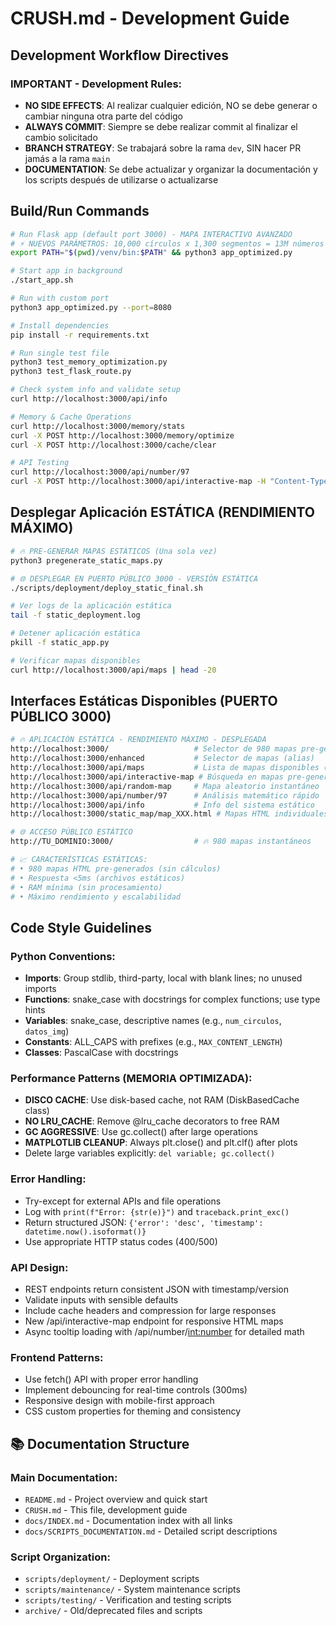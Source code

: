 # CRUSH.md - Development Guide

## Development Workflow Directives

### IMPORTANT - Development Rules:
- **NO SIDE EFFECTS**: Al realizar cualquier edición, NO se debe generar o cambiar ninguna otra parte del código
- **ALWAYS COMMIT**: Siempre se debe realizar commit al finalizar el cambio solicitado
- **BRANCH STRATEGY**: Se trabajará sobre la rama `dev`, SIN hacer PR jamás a la rama `main`
- **DOCUMENTATION**: Se debe actualizar y organizar la documentación y los scripts después de utilizarse o actualizarse

## Build/Run Commands
```bash
# Run Flask app (default port 3000) - MAPA INTERACTIVO AVANZADO
# ⚡ NUEVOS PARÁMETROS: 10,000 círculos x 1,300 segmentos = 13M números
export PATH="$(pwd)/venv/bin:$PATH" && python3 app_optimized.py

# Start app in background
./start_app.sh

# Run with custom port
python3 app_optimized.py --port=8080

# Install dependencies
pip install -r requirements.txt

# Run single test file
python3 test_memory_optimization.py
python3 test_flask_route.py

# Check system info and validate setup
curl http://localhost:3000/api/info

# Memory & Cache Operations
curl http://localhost:3000/memory/stats
curl -X POST http://localhost:3000/memory/optimize
curl -X POST http://localhost:3000/cache/clear

# API Testing
curl http://localhost:3000/api/number/97
curl -X POST http://localhost:3000/api/interactive-map -H "Content-Type: application/json" -d '{"num_circulos": 10, "divisiones_por_circulo": 24}'
```

## Desplegar Aplicación ESTÁTICA (RENDIMIENTO MÁXIMO)
```bash
# 🔥 PRE-GENERAR MAPAS ESTÁTICOS (Una sola vez)
python3 pregenerate_static_maps.py

# 🌐 DESPLEGAR EN PUERTO PÚBLICO 3000 - VERSIÓN ESTÁTICA
./scripts/deployment/deploy_static_final.sh

# Ver logs de la aplicación estática
tail -f static_deployment.log

# Detener aplicación estática
pkill -f static_app.py

# Verificar mapas disponibles
curl http://localhost:3000/api/maps | head -20
```

## Interfaces Estáticas Disponibles (PUERTO PÚBLICO 3000)
```bash
# 🔥 APLICACIÓN ESTÁTICA - RENDIMIENTO MÁXIMO - DESPLEGADA
http://localhost:3000/                   # Selector de 980 mapas pre-generados
http://localhost:3000/enhanced           # Selector de mapas (alias)
http://localhost:3000/api/maps           # Lista de mapas disponibles (JSON)
http://localhost:3000/api/interactive-map # Búsqueda en mapas pre-generados (POST)
http://localhost:3000/api/random-map     # Mapa aleatorio instantáneo
http://localhost:3000/api/number/97      # Análisis matemático rápido
http://localhost:3000/api/info           # Info del sistema estático
http://localhost:3000/static_map/map_XXX.html # Mapas HTML individuales

# 🌐 ACCESO PÚBLICO ESTÁTICO
http://TU_DOMINIO:3000/                  # 🔥 980 mapas instantáneos

# 📈 CARACTERÍSTICAS ESTÁTICAS:
# • 980 mapas HTML pre-generados (sin cálculos)
# • Respuesta <5ms (archivos estáticos)
# • RAM mínima (sin procesamiento)
# • Máximo rendimiento y escalabilidad
```

## Code Style Guidelines

### Python Conventions:
- **Imports**: Group stdlib, third-party, local with blank lines; no unused imports
- **Functions**: snake_case with docstrings for complex functions; use type hints
- **Variables**: snake_case, descriptive names (e.g., `num_circulos`, `datos_img`)
- **Constants**: ALL_CAPS with prefixes (e.g., `MAX_CONTENT_LENGTH`)
- **Classes**: PascalCase with docstrings

### Performance Patterns (MEMORIA OPTIMIZADA):
- **DISCO CACHE**: Use disk-based cache, not RAM (DiskBasedCache class)
- **NO LRU_CACHE**: Remove @lru_cache decorators to free RAM
- **GC AGGRESSIVE**: Use gc.collect() after large operations
- **MATPLOTLIB CLEANUP**: Always plt.close() and plt.clf() after plots
- Delete large variables explicitly: `del variable; gc.collect()`

### Error Handling:
- Try-except for external APIs and file operations
- Log with `print(f"Error: {str(e)}")` and `traceback.print_exc()`
- Return structured JSON: `{'error': 'desc', 'timestamp': datetime.now().isoformat()}`
- Use appropriate HTTP status codes (400/500)

### API Design:
- REST endpoints return consistent JSON with timestamp/version
- Validate inputs with sensible defaults
- Include cache headers and compression for large responses
- New /api/interactive-map endpoint for responsive HTML maps
- Async tooltip loading with /api/number/<int:number> for detailed math

### Frontend Patterns:
- Use fetch() API with proper error handling
- Implement debouncing for real-time controls (300ms)
- Responsive design with mobile-first approach
- CSS custom properties for theming and consistency

## 📚 Documentation Structure

### Main Documentation:
- `README.md` - Project overview and quick start
- `CRUSH.md` - This file, development guide
- `docs/INDEX.md` - Documentation index with all links
- `docs/SCRIPTS_DOCUMENTATION.md` - Detailed script descriptions

### Script Organization:
- `scripts/deployment/` - Deployment scripts
- `scripts/maintenance/` - System maintenance scripts  
- `scripts/testing/` - Verification and testing scripts
- `archive/` - Old/deprecated files and scripts